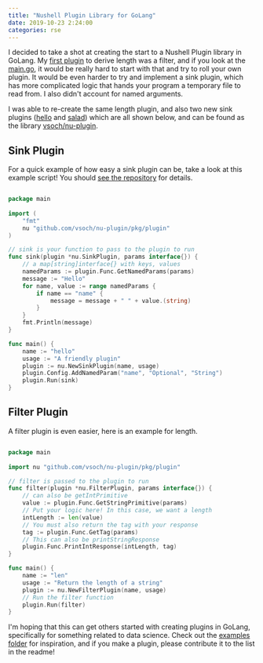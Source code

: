```yaml
---
title: "Nushell Plugin Library for GoLang"
date: 2019-10-23 2:24:00
categories: rse
---
```


I decided to take a shot at creating the start to a Nushell Plugin library in GoLang. My <a href="https://vsoch.github.io/2019/nushell-plugin-golang/" target="_blank">first plugin</a> to derive length was a filter, and if you look at the 
<a href="https://github.com/vsoch/nushell-plugin-len/blob/master/main.go" target="_blank">main.go</a>, it 
would be really hard to start with that and try to roll your own plugin. It would be
even harder to try and implement a sink plugin, which has more complicated logic
that hands your program a temporary file to read from. I also didn't account for
named arguments.

I was able to re-create the same length plugin, and also two new sink plugins (<a href="https://github.com/vsoch/nu-plugin/tree/master/examples/hello" target="_blank">hello</a> and <a href="https://github.com/vsoch/nu-plugin/tree/master/examples/salad" target="_blank">salad</a>)
which are all shown below, and can be found as the library <a href="https://github.com/vsoch/nu-plugin" target="_blank">vsoch/nu-plugin</a>.

<script id="asciicast-276583" src="https://asciinema.org/a/276583.js" async></script>

## Sink Plugin 

For a quick example of how easy a sink plugin can be, take a look at
this example script! You should <a href="https://www.github.com/vsoch/nu-plugin" target="_blank">see the repository</a>
for details.

```go

package main
 
import (
	"fmt"
	nu "github.com/vsoch/nu-plugin/pkg/plugin"
)

// sink is your function to pass to the plugin to run
func sink(plugin *nu.SinkPlugin, params interface{}) {
	// a map[string]interface{} with keys, values
	namedParams := plugin.Func.GetNamedParams(params)
	message := "Hello"
	for name, value := range namedParams {
		if name == "name" {
			message = message + " " + value.(string)
		}
	}
	fmt.Println(message)
}

func main() {
	name := "hello"
	usage := "A friendly plugin"
	plugin := nu.NewSinkPlugin(name, usage)
	plugin.Config.AddNamedParam("name", "Optional", "String")
	plugin.Run(sink)
}
```

## Filter Plugin

A filter plugin is even easier, here is an example for length.

```go

package main
 
import nu "github.com/vsoch/nu-plugin/pkg/plugin"

// filter is passed to the plugin to run 
func filter(plugin *nu.FilterPlugin, params interface{}) {
	// can also be getIntPrimitive
	value := plugin.Func.GetStringPrimitive(params)
	// Put your logic here! In this case, we want a length
	intLength := len(value)
	// You must also return the tag with your response
	tag := plugin.Func.GetTag(params)
	// This can also be printStringResponse
	plugin.Func.PrintIntResponse(intLength, tag)
}

func main() {
	name := "len"
	usage := "Return the length of a string"
	plugin := nu.NewFilterPlugin(name, usage)
	// Run the filter function
	plugin.Run(filter)
}
```

I'm hoping that this can get others started with creating plugins in GoLang,
specifically for something related to data science. Check out the <a href="https://github.com/vsoch/nu-plugin/tree/master/examples" target="_blank">examples folder</a> for inspiration, and if you make
a plugin, please contribute it to the list in the readme!
